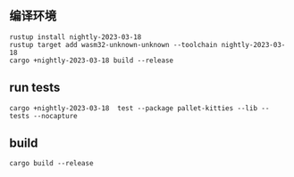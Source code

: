 ## 编译环境
```
rustup install nightly-2023-03-18
rustup target add wasm32-unknown-unknown --toolchain nightly-2023-03-18
cargo +nightly-2023-03-18 build --release
```

## run tests
```
cargo +nightly-2023-03-18  test --package pallet-kitties --lib -- tests --nocapture
```

## build
```
cargo build --release
```